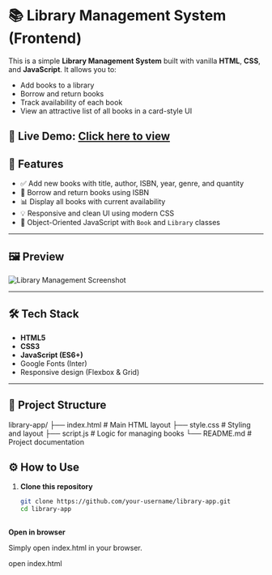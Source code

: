 # 📚 Library Management System (Frontend)

This is a simple **Library Management System** built with vanilla **HTML**, **CSS**, and **JavaScript**. It allows you to:

- Add books to a library
- Borrow and return books
- Track availability of each book
- View an attractive list of all books in a card-style UI

🔗 **Live Demo:** [Click here to view](https://sneha9504.github.io/Library_Management/)
---

## 🚀 Features

- ✅ Add new books with title, author, ISBN, year, genre, and quantity
- 📖 Borrow and return books using ISBN
- 📊 Display all books with current availability
- 💡 Responsive and clean UI using modern CSS
- 🧠 Object-Oriented JavaScript with `Book` and `Library` classes

---

## 🖼️ Preview

![Library Management Screenshot](D:\BasicWebDevelopment\Library_Management\public\preview.png)

---

## 🛠️ Tech Stack

- **HTML5**
- **CSS3**
- **JavaScript (ES6+)**
- Google Fonts (Inter)
- Responsive design (Flexbox & Grid)

---

## 📂 Project Structure

library-app/
├── index.html # Main HTML layout
├── style.css # Styling and layout
├── script.js # Logic for managing books
└── README.md # Project documentation


## ⚙️ How to Use

1. **Clone this repository**
   ```bash
   git clone https://github.com/your-username/library-app.git
   cd library-app
 
**Open in browser**

Simply open index.html in your browser.

open index.html